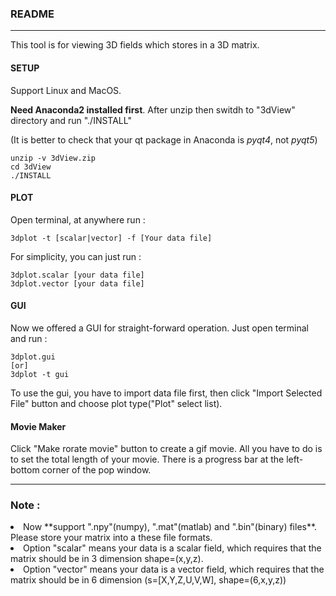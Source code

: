 ### README
----
This tool is for viewing 3D fields which stores in a 3D matrix.

#### SETUP
Support Linux and MacOS.

**Need Anaconda2 installed first**. After unzip then switdh to "3dView" directory and run "./INSTALL"

(It is better to check that your qt package in Anaconda is *pyqt4*, not *pyqt5*)
```
unzip -v 3dView.zip
cd 3dView
./INSTALL
```

#### PLOT
Open terminal, at anywhere run :

```
3dplot -t [scalar|vector] -f [Your data file]
```

For simplicity, you can just run :

```
3dplot.scalar [your data file]
3dplot.vector [your data file]
```

#### GUI
Now we offered a GUI for straight-forward operation. Just open terminal and run :

```
3dplot.gui
[or]
3dplot -t gui
```

To use the gui, you have to import data file first, then click "Import Selected File" button and choose plot type("Plot" select list).

#### Movie Maker
Click "Make rorate movie" button to create a gif movie. All you have to do is to set the total length of your movie. There is a progress bar at the left-bottom corner of the pop window.

----
### Note : 
<li> Now **support ".npy"(numpy), ".mat"(matlab) and ".bin"(binary) files**. Please store your matrix into a these file formats.
<li> Option "scalar" means your data is a scalar field, which requires that the matrix should be in 3 dimension shape=(x,y,z). 
<li> Option "vector" means your data is a vector field, which requires that the matrix should be in 6 dimension (s=[X,Y,Z,U,V,W], shape=(6,x,y,z))